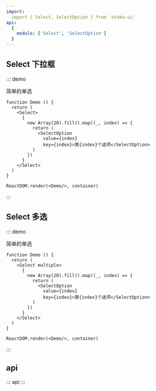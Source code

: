 ```yaml
---
import: 
  import { Select, SelectOption } from 'otaku-ui'
api:
  {
    module: ['Select', 'SelectOption']
  }
---
```




## Select 下拉框

::: demo

简单的单选

```tsx
function Demo () {
  return (
    <Select>
      {
        new Array(20).fill().map((_, index) => {
          return (
            <SelectOption
              value={index}
              key={index}>第{index}个选项</SelectOption>
          )
        })
      }
    </Select>
  )
}

ReactDOM.render(<Demo/>, container)

```
:::


## Select 多选

::: demo

简单的单选

```tsx
function Demo () {
  return (
    <Select multiple>
      {
        new Array(20).fill().map((_, index) => {
          return (
            <SelectOption
              value={index}
              key={index}>第{index}个选项</SelectOption>
          )
        })
      }
    </Select>
  )
}

ReactDOM.render(<Demo/>, container)

```
:::

## api

::: api
:::
